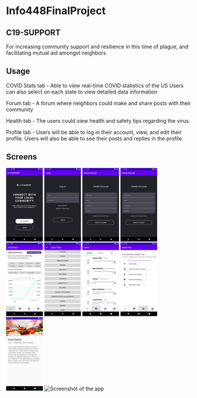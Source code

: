# Info448FinalProject
## C19-SUPPORT
For increasing community support and resilience in this time of plague, and facilitating mutual aid amongst neighbors

## Usage
COVID Stats tab - 
Able to view real-time COVID statistics of the US
Users can also select on each state to view detailed data information

Forum tab - 
A forum where neighbors could make and share posts with their community

Health tab - 
The users could view health and safety tips regarding the virus. 

Profile tab - 
Users will be able to log in their account, view, and edit their profile.
Users will also be able to see their posts and replies in the profile. 

## Screens
<img src="./appscreenshot/screenshot1.png" alt="Screenshot of the app" height="200" />
<img src="./appscreenshot/screenshot2.png" alt="Screenshot of the app" height="200" />
<img src="./appscreenshot/screenshot3.png" alt="Screenshot of the app" height="200" />
<img src="./appscreenshot/screenshot3.png" alt="Screenshot of the app" height="200" />
<img src="./appscreenshot/screenshot4.png" alt="Screenshot of the app" height="200" />
<img src="./appscreenshot/screenshot5.png" alt="Screenshot of the app" height="200" />
<img src="./appscreenshot/screenshot6.png" alt="Screenshot of the app" height="200" />
<img src="./appscreenshot/screenshot7.png" alt="Screenshot of the app" height="200" />
<img src="./appscreenshot/screenshot8.png" alt="Screenshot of the app" height="200" />
<img src="./appscreenshot/screenshot9.png" alt="Screenshot of the app" height="200" />
